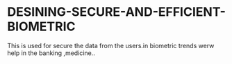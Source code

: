 # DESINING-SECURE-AND-EFFICIENT-BIOMETRIC
This is used for secure the data from the users.in biometric  trends werw help in the banking ,medicine..
